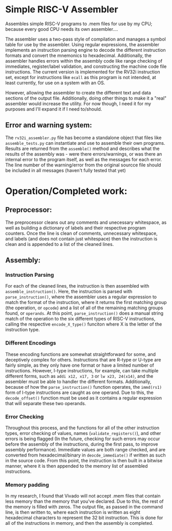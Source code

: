 # Simple RISC-V Assembler
Assembles simple RISC-V programs to .mem files for use by my CPU; because every good CPU needs its own assembler....

The assembler uses a two-pass style of compilation and manages a symbol table for use by the assembler. Using regular expressions, the assembler implements an instruction parsing engine to decode the different instruction formats and convert the mnemonics to hexadecimal. Additionally, the assembler handles errors within the assembly code like range checking of immediates, register/label validation, and constructing the machine code file instructions. The current version is implemented for the RV32i instruction set, except for instructions like `ecall` as this program is not intended, at least currently, for use on a system with an OS.

However, allowing the assembler to create the different text and data sections of the output file. Additionally, doing other things to make it a "real" assembler would increase the utility. For now though, I need it for my purposes and I'll expand it if I need to/should.

## Error and warning system:
The `rv32i_assembler.py` file has become a standalone object that files like `assemble_tests.py` can instantiate and use to assemble their own programs. Results are returned from the `assemble()` method and describes what the results of the assembly was - were there errors/warnings, or was there an internal error to the program itself, as well as the messages for each error. The line number of the warning/error from the original sourcce file should be included in all messages (haven't fully tested that yet)

# Operation/Completed work:
## Preprocessor:
The preprocessor cleans out any comments and unecessary whitespace, as well as building a dictionary of labels and their respective program counters. Once the line is clean of comments, unnecessary whitespace, and labels (and does not contain just whitespace) then the instruction is clean and is appended to a list of the cleaned lines.

## Assembly:
### Instruction Parsing
For each of the cleaned lines, the instruction is then assembled with `assemble_instruction()`. Here, the instruction is parsed with `parse_instruction()`, where the assembler uses a regular expression to match the format of the instruction, where it returns the first matching group (the operation, or `opcode`) and a list of all of the remaining matching groups found, or `operands`. At this point, `parse_instruction()` does a manual string match of the operation to the six different types of RISC-V instructions, calling the respective `encode_X_type()` funciton where X is the letter of the instruction type.

### Different Encodings
These encoding functions are somewhat straightforward for some, and deceptively complex for others. Instructions that are R-type or U-type are fairly simple, as they only have one format or have a limited number of instructions. However, I-type instructions, for example, can take multiple different forms, such as `addi x12, x17, 3` or `lw x23, 24(x14)`, and the assembler must be able to handler the different formats. Additionally, because of how the `parse_instruction()` function operates, the `immd(rs1)` form of I-type instructions are caught as one operand. Due to this, the `decode_offset()` function must be used as it contains a regular expression that will separate these two operands. 

### Error Checking
Throughout this process, and the functions for all of the other instruction types, error checking of values, names (`validate_registers()`), and other errors is being flagged (In the future, checking for such errors may occur before the assembly of the instructions, during the first pass, to improve assembly performance). Immediate values are both range checked, and are converted from hexadecimal/binary in `deocde_immediate()` if written as such in the source code. From this point, the instruction is then built in a bitwise manner, where it is then appended to the memory list of assembled instructions.

### Memory padding
In my research, I found that Vivado will not accept .mem files that contain less memory than the memory that you've declared. Due to this, the rest of the memory is filled with zeros. The output file, as passed in the command line, is then written to, where each instruction is written as eight hexadecimal characters to represent the 32 bit instruction. This is done for all of the instructions in memory, and then the assembly is completed.

### 

